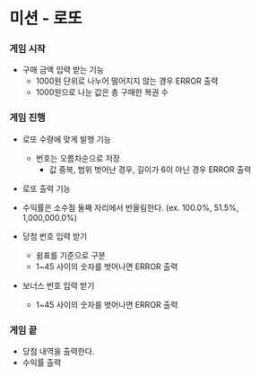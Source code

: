 # 미션 - 로또

### 게임 시작
- 구매 금액 입력 받는 기능
	- 1000원 단위로 나누어 떨어지지 않는 경우 ERROR 출력
	- 1000원으로 나눈 값은 총 구매한 복권 수

### 게임 진행
- 로또 수량에 맞게 발행 기능
  - 번호는 오름차순으로 저장
	- 값 중복, 범위 벗어난 경우, 길이가 6이 아닌 경우 ERROR 출력

- 로또 출력 기능


-  수익률은 소수점 둘째 자리에서 반올림한다. (ex. 100.0%, 51.5%, 1,000,000.0%)

- 당첨 번호 입력 받기
	- 쉼표를 기준으로 구분
	- 1~45 사이의 숫자를 벗어나면 ERROR 출력

- 보너스 번호 입력 받기
	- 1~45 사이의 숫자를 벗어나면 ERROR 출력

### 게임 끝
- 당첨 내역을 출력한다.
- 수익률 출력
